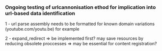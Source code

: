 ### Ongoing testing of urlcannonisation ethod for implication into url-based data identification ###

1 - url parse assembly needs to be formatted for known domain variations (youtube.com/youtu.be) for example

2 - expand_redirect => be implemented first? may save resources by reducing obsolete proccesses
=> may be essential for content registration?
